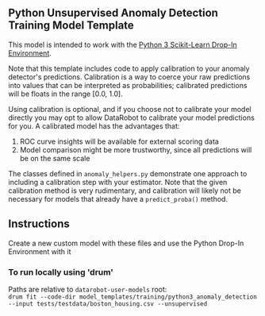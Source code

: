 ## Python Unsupervised Anomaly Detection Training Model Template

This model is intended to work with the [Python 3 Scikit-Learn Drop-In Environment](../../../public_dropin_environments/python3_sklearn/).

Note that this template includes code to apply calibration to your anomaly detector's predictions. 
Calibration is a way to coerce your raw predictions into values that can be interpreted as probabilities;
calibrated predictions will be floats in the range [0.0, 1.0]. 

Using calibration is optional, and if you choose not to calibrate your model directly you may opt to allow 
DataRobot to calibrate your model predictions for you. A calibrated model has the advantages that:
1. ROC curve insights will be available for external scoring data
2. Model comparison might be more trustworthy, since all predictions will be on the same scale 

The classes defined in `anomaly_helpers.py` demonstrate one approach to including a calibration step 
with your estimator. Note that the given calibration method is very rudimentary, and calibration
will likely not be necessary for models that already have a `predict_proba()` method.

## Instructions
Create a new custom model with these files and use the Python Drop-In Environment with it

### To run locally using 'drum'
Paths are relative to `datarobot-user-models` root:  
`drum fit --code-dir model_templates/training/python3_anomaly_detection --input tests/testdata/boston_housing.csv --unsupervised`  

